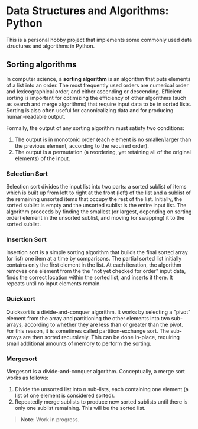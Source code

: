 # Data Structures and Algorithms: Python

This is a personal hobby project that implements some commonly used data structures and algorithms in Python.

## Sorting algorithms

In computer science, a **sorting algorithm** is an algorithm that puts elements of a list into an order. The most frequently used orders are numerical order and lexicographical order, and either ascending or descending. Efficient sorting is important for optimizing the efficiency of other algorithms (such as search and merge algorithms) that require input data to be in sorted lists. Sorting is also often useful for canonicalizing data and for producing human-readable output.

Formally, the output of any sorting algorithm must satisfy two conditions:

1. The output is in monotonic order (each element is no smaller/larger than the previous element, according to the required order).
2. The output is a permutation (a reordering, yet retaining all of the original elements) of the input.

### Selection Sort
Selection sort divides the input list into two parts: a sorted sublist of items which is built up from left to right at the front (left) of the list and a sublist of the remaining unsorted items that occupy the rest of the list. Initially, the sorted sublist is empty and the unsorted sublist is the entire input list. The algorithm proceeds by finding the smallest (or largest, depending on sorting order) element in the unsorted sublist, and moving (or swapping) it to the sorted sublist.

### Insertion Sort
Insertion sort is a simple sorting algorithm that builds the final sorted array (or list) one item at a time by comparisons. The partial sorted list initially contains only the first element in the list. At each iteration, the algorithm removes one element from the the "not yet checked for order" input data, finds the correct location within the sorted list, and inserts it there. It repeats until no input elements remain.

### Quicksort
Quicksort is a divide-and-conquer algorithm. It works by selecting a "pivot" element from the array and partitioning the other elements into two sub-arrays, according to whether they are less than or greater than the pivot. For this reason, it is sometimes called partition-exchange sort. The sub-arrays are then sorted recursively. This can be done in-place, requiring small additional amounts of memory to perform the sorting.

### Mergesort
Mergesort is a divide-and-conquer algorithm. Conceptually, a merge sort works as follows:
1. Divide the unsorted list into n sub-lists, each containing one element (a list of one element is considered sorted).
2. Repeatedly merge sublists to produce new sorted sublists until there is only one sublist remaining. This will be the sorted list.

> **Note:** Work in progress. 
